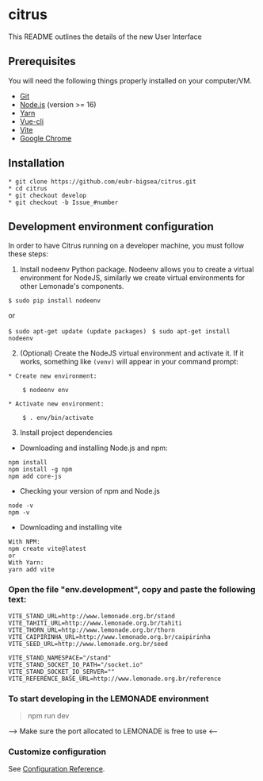 # citrus
This README outlines the details of the new User Interface

## Prerequisites

You will need the following things properly installed on your computer/VM.
* [Git](https://git-scm.com/)
* [Node.js](https://nodejs.org/) (version >= 16)
* [Yarn](https://yarnpkg.com/)
* [Vue-cli](https://cli.vuejs.org/guide/installation.html)
* [Vite](https://vitejs.dev/)
* [Google Chrome](https://google.com/chrome/)


## Installation
```
* git clone https://github.com/eubr-bigsea/citrus.git
* cd citrus
* git checkout develop
* git checkout -b Issue_#number
```

## Development environment configuration
In order to have Citrus running on a developer machine, you must follow these steps:

1. Install nodeenv Python package. Nodeenv allows you to create a virtual environment for NodeJS, similarly we create virtual environments for other Lemonade's components. 

```$ sudo pip install nodeenv ```

or

```$ sudo apt-get update (update packages) ```
```$ sudo apt-get install nodeenv ```

2. (Optional) Create the NodeJS virtual environment and activate it. If it works, something like `(venv)` will appear in your command prompt:
```
* Create new environment:

    $ nodeenv env

* Activate new environment:

    $ . env/bin/activate
```

3. Install project dependencies

* Downloading and installing Node.js and npm:
```
npm install
npm install -g npm
npm add core-js
```
* Checking your version of npm and Node.js
```
node -v
npm -v
```
* Downloading and installing vite

```
With NPM:
npm create vite@latest
or 
With Yarn:
yarn add vite

```

### Open the file "env.development", copy and paste the following text:
``` VITE_LIMONERO_URL=http://www.lemonade.org.br/limonero
VITE_STAND_URL=http://www.lemonade.org.br/stand
VITE_TAHITI_URL=http://www.lemonade.org.br/tahiti
VITE_THORN_URL=http://www.lemonade.org.br/thorn
VITE_CAIPIRINHA_URL=http://www.lemonade.org.br/caipirinha
VITE_SEED_URL=http://www.lemonade.org.br/seed

VITE_STAND_NAMESPACE="/stand"
VITE_STAND_SOCKET_IO_PATH="/socket.io"
VITE_STAND_SOCKET_IO_SERVER=""
VITE_REFERENCE_BASE_URL=http://www.lemonade.org.br/reference
```

### To start developing in the LEMONADE environment
> npm run dev

--> Make sure the port allocated to LEMONADE is free to use <--


### Customize configuration
See [Configuration Reference](https://cli.vuejs.org/config/).
